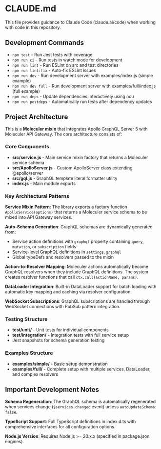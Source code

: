 # CLAUDE.md

This file provides guidance to Claude Code (claude.ai/code) when working with code in this repository.

## Development Commands

- `npm test` - Run Jest tests with coverage
- `npm run ci` - Run tests in watch mode for development
- `npm run lint` - Run ESLint on src and test directories
- `npm run lint:fix` - Auto-fix ESLint issues
- `npm run dev` - Run development server with examples/index.js (simple example)
- `npm run dev full` - Run development server with examples/full/index.js (full example)
- `npm run deps` - Update dependencies interactively using ncu
- `npm run postdeps` - Automatically run tests after dependency updates

## Project Architecture

This is a **Moleculer mixin** that integrates Apollo GraphQL Server 5 with Moleculer API Gateway. The core architecture consists of:

### Core Components
- **src/service.js** - Main service mixin factory that returns a Moleculer service schema
- **src/ApolloServer.js** - Custom ApolloServer class extending @apollo/server
- **src/gql.js** - GraphQL template literal formatter utility
- **index.js** - Main module exports

### Key Architectural Patterns

**Service Mixin Pattern**: The library exports a factory function `ApolloService(options)` that returns a Moleculer service schema to be mixed into API Gateway services.

**Auto-Schema Generation**: GraphQL schemas are dynamically generated from:
- Service action definitions with `graphql` property containing `query`, `mutation`, or `subscription` fields
- Service-level GraphQL definitions in `settings.graphql` 
- Global typeDefs and resolvers passed to the mixin

**Action-to-Resolver Mapping**: Moleculer actions automatically become GraphQL resolvers when they include GraphQL definitions. The system creates resolver functions that call `ctx.call(actionName, params)`.

**DataLoader Integration**: Built-in DataLoader support for batch loading with automatic key mapping and caching via resolver configuration.

**WebSocket Subscriptions**: GraphQL subscriptions are handled through WebSocket connections with PubSub pattern integration.

### Testing Structure
- **test/unit/** - Unit tests for individual components
- **test/integration/** - Integration tests with full service setup
- Jest snapshots for schema generation testing

### Examples Structure
- **examples/simple/** - Basic setup demonstration
- **examples/full/** - Complete setup with multiple services, DataLoader, and complex resolvers

## Important Development Notes

**Schema Regeneration**: The GraphQL schema is automatically regenerated when services change (`$services.changed` event) unless `autoUpdateSchema: false`.

**TypeScript Support**: Full TypeScript definitions in index.d.ts with comprehensive interfaces for all configuration options.

**Node.js Version**: Requires Node.js >= 20.x.x (specified in package.json engines).